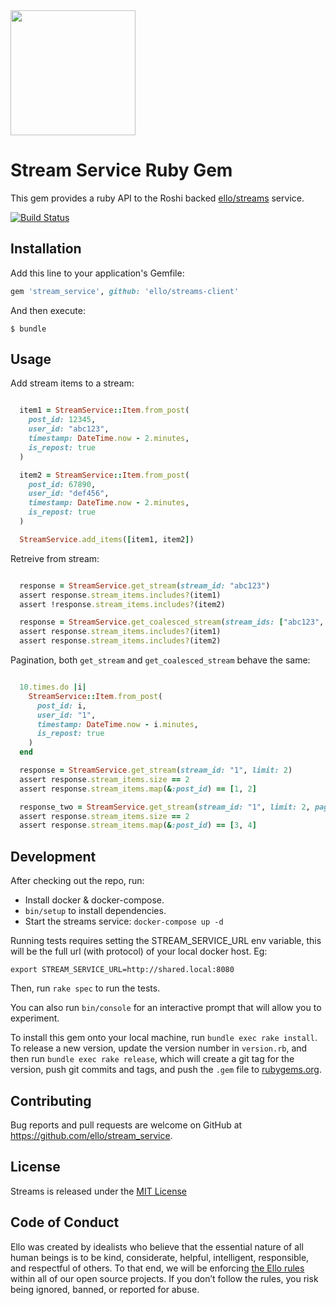 <img src="http://d324imu86q1bqn.cloudfront.net/uploads/user/avatar/641/large_Ello.1000x1000.png" width="200px" height="200px" />

# Stream Service Ruby Gem

This gem provides a ruby API to the Roshi backed 
[ello/streams](https://github.com/ello/streams) service.

[![Build Status](https://travis-ci.org/ello/streams-client.svg?branch=master)](https://travis-ci.org/ello/streams-client)

## Installation

Add this line to your application's Gemfile:

```ruby
gem 'stream_service', github: 'ello/streams-client'
```

And then execute:

    $ bundle


## Usage

Add stream items to a stream:

```ruby

  item1 = StreamService::Item.from_post(
    post_id: 12345,
    user_id: "abc123",
    timestamp: DateTime.now - 2.minutes,
    is_repost: true
  )

  item2 = StreamService::Item.from_post(
    post_id: 67890,
    user_id: "def456",
    timestamp: DateTime.now - 2.minutes,
    is_repost: true
  )

  StreamService.add_items([item1, item2])

```

Retreive from stream:

```ruby

  response = StreamService.get_stream(stream_id: "abc123")
  assert response.stream_items.includes?(item1)
  assert !response.stream_items.includes?(item2)

  response = StreamService.get_coalesced_stream(stream_ids: ["abc123", "def456"])
  assert response.stream_items.includes?(item1)
  assert response.stream_items.includes?(item2)

```

Pagination, both `get_stream` and `get_coalesced_stream` behave the same:

```ruby

  10.times.do |i|
    StreamService::Item.from_post(
      post_id: i,
      user_id: "1",
      timestamp: DateTime.now - i.minutes,
      is_repost: true
    )
  end

  response = StreamService.get_stream(stream_id: "1", limit: 2)
  assert response.stream_items.size == 2
  assert response.stream_items.map(&:post_id) == [1, 2]

  response_two = StreamService.get_stream(stream_id: "1", limit: 2, pagination_slug: response.pagination_slug)
  assert response.stream_items.size == 2
  assert response.stream_items.map(&:post_id) == [3, 4]
```


## Development

After checking out the repo, run:

* Install docker & docker-compose.
* `bin/setup` to install dependencies. 
* Start the streams service: `docker-compose up -d`

Running tests requires setting the STREAM_SERVICE_URL env variable, this will
be the full url (with protocol) of your local docker host. Eg:

`export STREAM_SERVICE_URL=http://shared.local:8080`

Then, run `rake spec` to run the tests. 

You can also run `bin/console` for an interactive prompt that will allow you to experiment.

To install this gem onto your local machine, run `bundle exec rake install`. To release a new version, update the version number in `version.rb`, and then run `bundle exec rake release`, which will create a git tag for the version, push git commits and tags, and push the `.gem` file to [rubygems.org](https://rubygems.org).

## Contributing

Bug reports and pull requests are welcome on GitHub at https://github.com/ello/stream_service.

## License
Streams is released under the [MIT License](blob/master/LICENSE.txt)

## Code of Conduct
Ello was created by idealists who believe that the essential nature of all human beings is to be kind, considerate, helpful, intelligent, responsible, and respectful of others. To that end, we will be enforcing [the Ello rules](https://ello.co/wtf/policies/rules/) within all of our open source projects. If you don’t follow the rules, you risk being ignored, banned, or reported for abuse.

